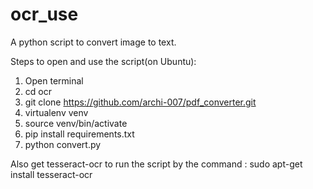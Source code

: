 # ocr_use
A python script to convert image to text.

Steps to open and use the script(on Ubuntu):

1. Open terminal
2. cd ocr
3. git clone https://github.com/archi-007/pdf_converter.git
4. virtualenv venv
5. source venv/bin/activate
6. pip install requirements.txt
7. python convert.py

Also get tesseract-ocr to run the script by the command :
sudo apt-get install tesseract-ocr
